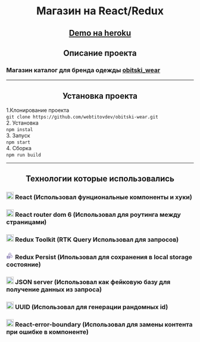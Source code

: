 <h1 align=center>Магазин на React/Redux</h1>
<h2 align='center'><a href="https://obitski.herokuapp.com/">Demo на heroku</a></h2>
<h2 align='center'>Описание проекта</h2>
<h3>Магазин каталог для бренда одежды <a target="_blank" href="https://www.instagram.com/obitski_wear/">obitski_wear</a></h3>

---

<h2 align='center'>Установка проекта</h2>
1.Клонирование проекта <br>
    <code>git clone https://github.com/webtitovdev/obitski-wear.git</code><br>
2. Установка <br>
   <code>npm instal</code><br>
3. Запуск <br>
   <code>npm start</code><br>
4. Сборка <br>
   <code>npm run build</code> <br>

---

<h2 align='center'>Технологии которые использовались</h2>
<h3> <img width="20" height="20" src="https://upload.wikimedia.org/wikipedia/commons/a/a7/React-icon.svg"/> React (Использовал фунциональные компоненты и хуки) </h3>
<h3> <img width="20" height="20" src="https://res.cloudinary.com/practicaldev/image/fetch/s---xCsVK0j--/c_imagga_scale,f_auto,fl_progressive,h_1080,q_auto,w_1080/https://reacttraining.com/images/blog/reach-react-router-future.png"/> React router dom 6 (Использовал для роутинга между страницами) </h3>
<h3> <img width="20" height="20" src="https://redux-toolkit.js.org/img/redux.svg"/> Redux Toolkit (RTK Query Использовал для запросов) </h3>
<h3> <img width="20" height="20" src="https://raw.githubusercontent.com/LukeBrandonFarrell/open-source-images/master/redux-persist-machine/redux-persist-machine-logo.png"/> Redux Persist (Ипользовал для сохранения в local storage состояние) </h3>
<h3> <img width="20" height="20"" src="https://www.sentry.dev/_assets2/static/be22c7c24f62ec149983212083ff65ad/5f035/nodejs.png"/> JSON server (Использовал как фейковую базу для получение данных из запроса) </h3>
<h3> <img width="20" height="20" src="https://ludwhe.gallerycdn.vsassets.io/extensions/ludwhe/vscode-uuid/1.0.6/1642780667291/Microsoft.VisualStudio.Services.Icons.Default"/> UUID (Использовал для генерации рандомных id) </h3>
<h3> <img width="20" height="20" src="https://upload.wikimedia.org/wikipedia/commons/a/a7/React-icon.svg"/> React-error-boundary (Использовал для замены контента при ошибке в компоненте) </h3>
